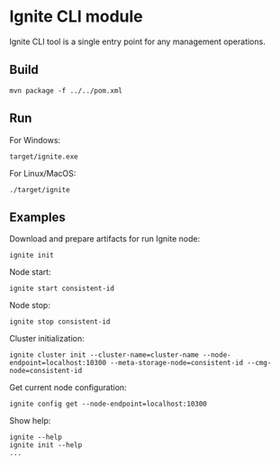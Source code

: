 # Ignite CLI module

Ignite CLI tool is a single entry point for any management operations.

## Build

    mvn package -f ../../pom.xml
## Run
For Windows:

    target/ignite.exe
For Linux/MacOS:

    ./target/ignite
## Examples
Download and prepare artifacts for run Ignite node:

    ignite init
Node start:

    ignite start consistent-id
Node stop:

    ignite stop consistent-id

Cluster initialization:

    ignite cluster init --cluster-name=cluster-name --node-endpoint=localhost:10300 --meta-storage-node=consistent-id --cmg-node=consistent-id
Get current node configuration:

    ignite config get --node-endpoint=localhost:10300
Show help:

    ignite --help
    ignite init --help
    ...
